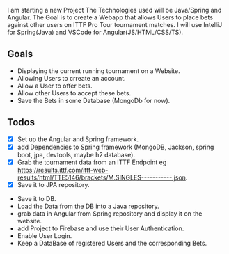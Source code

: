 I am starting a new Project
The Technologies used will be Java/Spring and Angular.
The Goal is to create a Webapp that allows Users to place bets against other users on ITTF Pro Tour tournament matches.
I will use IntelliJ for Spring(Java) and VSCode for Angular(JS/HTML/CSS/TS).

## Goals

* Displaying the current running tournament on a Website.
* Allowing Users to crreate an account.
* Allow a User to offer bets.
* Allow other Users to accept these bets.
* Save the Bets in some Database (MongoDb for now).

## Todos

* [x] Set up the Angular and Spring framework.
* [x] add Dependencies to Spring framework (MongoDB, Jackson, spring boot, jpa, devtools, maybe h2 database).
* [x] Grab the tournament data from an ITTF Endpoint eg https://results.ittf.com/ittf-web-results/html/TTE5146/brackets/M.SINGLES-----------.json.
* [x] Save it to JPA repository.
* Save it to DB.
* Load the Data from the DB into a Java repository.
* grab data in Angular from Spring repository and display it on the website.
* add Project to Firebase and use their User Authentication.
* Enable User Login.
* Keep a DataBase of registered Users and the corresponding Bets.
